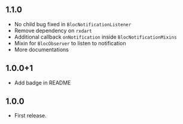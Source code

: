 ## 1.1.0

* No child bug fixed in `BlocNotificationListener`
* Remove dependency on `rxdart`
* Additional callback `onNotification` inside `BlocNotificationMixins`
* Mixin for `BlocObserver` to listen to notification
* More documentations

## 1.0.0+1

* Add badge in README

## 1.0.0

* First release.
